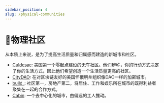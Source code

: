 ```yaml
---
sidebar_position: 4
slug: /physical-communities
---
```


# 🏡物理社区

从本质上来说，是为了提高生活质量和归属感而建造的新城市和社区。

- [Culdesac](https://culdesac.com): 美国第一个零起点建设的无车社区。他们辩称，你的行动方式决定了你的生活方式，因此他们希望创造一个生活质量更高的社区。
- [CityDAO](https://citydao.io): 在对区块链友好的美国怀俄明州组织像DAO一样的加密城市。
- [build\_](https://www.buildcities.com): 社区第一，房地产第二，将居住、工作和娱乐所在城市的既得利益者聚集在一起的合作方式。
- [Cabin](https://www.creatorcabins.com): 一个去中心化的城市，由偏远的工人推动。
